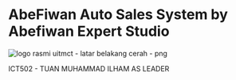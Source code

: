 # AbeFiwan Auto Sales System by Abefiwan Expert Studio
![logo rasmi uitmct - latar belakang cerah - png](https://github.com/user-attachments/assets/8709b1e3-ffdf-4e5e-accc-1d4bacb4f1e9)



ICT502 - TUAN MUHAMMAD ILHAM AS LEADER
